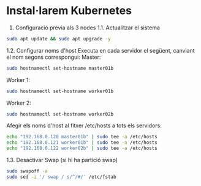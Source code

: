 # Instal·larem Kubernetes
1. Configuració prèvia als 3 nodes
1.1. Actualitzar el sistema
```bash
sudo apt update && sudo apt upgrade -y
```
1.2. Configurar noms d'host
Executa en cada servidor el següent, canviant el nom segons correspongui:
Master:
```bash
sudo hostnamectl set-hostname master01b
```
Worker 1:
```bash
sudo hostnamectl set-hostname worker01b
```
Worker 2:
```bash
sudo hostnamectl set-hostname worker02b
```

Afegir els noms d'host al fitxer /etc/hosts a tots els servidors:
```bash
echo "192.168.0.120 master01b" | sudo tee -a /etc/hosts
echo "192.168.0.121 worker01b" | sudo tee -a /etc/hosts
echo "192.168.0.122 worker02b" | sudo tee -a /etc/hosts
```
1.3. Desactivar Swap (si hi ha partició swap)
```bash
sudo swapoff -a
sudo sed -i '/ swap / s/^/#/' /etc/fstab
```
